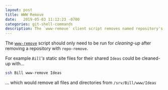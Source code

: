 ```yaml
---
layout: post
title: WWW Remove
date:   2019-05-03 11:12:23 -0700
categories: git-shell-commands
description: The `www-remove` client script removes named repository's static files from `${HOME}/www`
---
```



The [`www-remove`][source_master__www-remove] script should only need to be run for _cleaning-up_ after removing a repository with `repo-remove`.


For example  _`Bill`'s_ static site files for their shared `Ideas` could be cleaned-up with...


```bash
ssh Bill www-remove Ideas
```


... which would remove all files and directories from `/srv/Bill/www/Ideas`


[source_master__www-remove]: https://github.com/git-utilities/git-shell-commands/blob/master/www-remove
